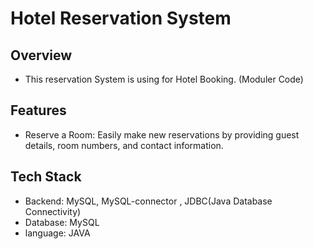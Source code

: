 ﻿# Hotel Reservation System
 
## Overview 
- This reservation System is using for Hotel Booking. (Moduler Code)

## Features 
- Reserve a Room: Easily make new reservations by providing guest details, room numbers, and contact information.

## Tech Stack 
- Backend: MySQL, MySQL-connector , JDBC(Java Database Connectivity)
- Database: MySQL
- language: JAVA
